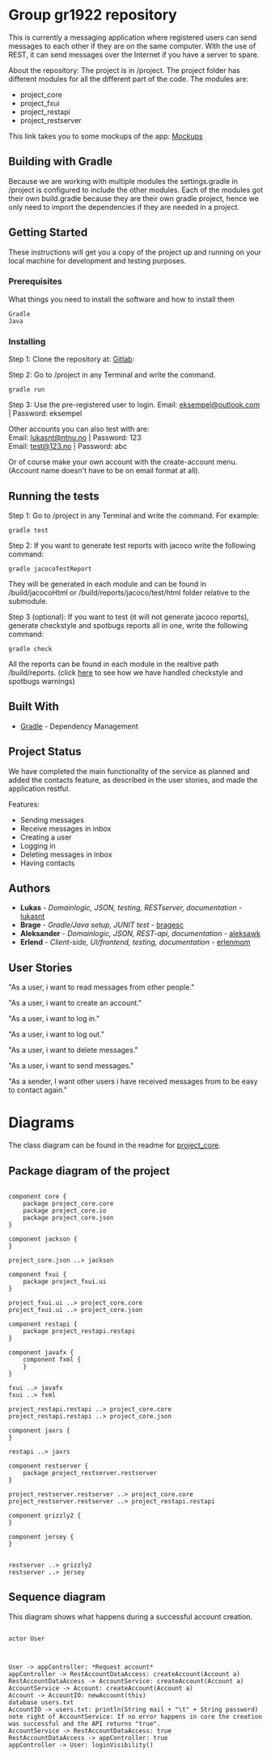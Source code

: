 # Group gr1922 repository

This is currently a messaging application where registered users can send messages to each other if they are on the same computer. With the use of REST, it can send messages over the Internet if you have a server to spare. 

About the repository: The project is in /project. The project folder has different modules for all the different part of the code. The modules are:
* project_core
* project_fxui
* project_restapi
* project_restserver

This link takes you to some mockups of the app: [Mockups](https://gitlab.stud.idi.ntnu.no/it1901/gr1922/gr1922/tree/master/project/Illustrations)

## Building with Gradle

Because we are working with multiple modules the settings.gradle in /project is configured to include the other modules. Each of the modules got their own build.gradle because they are their own gradle project, hence we only need to import the dependencies if they are needed in a project. 


## Getting Started

These instructions will get you a copy of the project up and running on your local machine for development and testing purposes.

### Prerequisites

What things you need to install the software and how to install them

```
Gradle
Java

```

### Installing

Step 1: Clone the repository at: [Gitlab](https://gitlab.stud.idi.ntnu.no/it1901/gr1922/gr1922.git):
		
Step 2: Go to /project in any Terminal and write the command. 

```
gradle run
```

Step 3: Use the pre-registered user to login. Email: eksempel@outlook.com | Password: eksempel

Other accounts you can also test with are: <br>
Email: lukasnt@ntnu.no | Password: 123 <br>
Email: test@123.no | Password: abc <br>

Or of course make your own account with the create-account menu. (Account name doesn't have to be on email format at all).


## Running the tests

Step 1: Go to /project in any Terminal and write the command. For example:

```
gradle test
```

Step 2: If you want to generate test reports with jacoco write the following command:

```
gradle jacocoTestReport
```

They will be generated in each module and can be found in /build/jacocoHtml or /build/reports/jacoco/test/html folder relative to the submodule.


Step 3 (optional): If you want to test (it will not generate jacoco reports), generate checkstyle and spotbugs reports all in one, write the following command:

```
gradle check
```

All the reports can be found in each module in the realtive path /build/reports.
(click [here](codeQualityReadme.md) to see how we have handled checkstyle and spotbugs warnings)

## Built With

* [Gradle](https://docs.gradle.org/current/userguide/userguide.html) - Dependency Management

## Project Status

We have completed the main functionality of the service as planned and added the contacts feature, as described in the user stories, and made the application restful.

Features:
* Sending messages
* Receive messages in inbox
* Creating a user
* Logging in
* Deleting messages in inbox
* Having contacts


## Authors

* **Lukas** - *Domainlogic, JSON, testing, RESTserver, documentation* - [lukasnt](https://gitlab.stud.idi.ntnu.no/lukasnt)
* **Brage** - *Gradle/Java setup, JUNIT test* - [bragesc](https://gitlab.stud.idi.ntnu.no/bragesc)
* **Aleksander** - *Domainlogic, JSON, REST-api, documentation* - [aleksawk](https://gitlab.stud.idi.ntnu.no/aleksawk)
* **Erlend** - *Client-side, UI/frontend, testing, documentation* - [erlenmom](https://gitlab.stud.idi.ntnu.no/erlenmom)

## User Stories  

"As a user, i want to read messages from other people."

"As a user, i want to create an account."

"As a user, i want to log in."

"As a user, i want to log out."

"As a user, i want to delete messages."

"As a user, i want to send messages."

"As a sender, I want other users i have received messages from to be easy to contact again."

# Diagrams

The class diagram can be found in the readme for [project_core](project_core/readme.md).

## Package diagram of the project

```plantuml

component core {
	package project_core.core
	package project_core.io
	package project_core.json
}

component jackson {
}

project_core.json ..> jackson

component fxui {
	package project_fxui.ui
}

project_fxui.ui ..> project_core.core
project_fxui.ui ..> project_core.json

component restapi {
	package project_restapi.restapi
}

component javafx {
	component fxml {
	}
}

fxui ..> javafx
fxui ..> fxml

project_restapi.restapi ..> project_core.core
project_restapi.restapi ..> project_core.json

component jaxrs {
}

restapi ..> jaxrs

component restserver {
	package project_restserver.restserver
}

project_restserver.restserver ..> project_core.core
project_restserver.restserver ..> project_restapi.restapi

component grizzly2 {
}

component jersey {
}


restserver ..> grizzly2
restserver ..> jersey
```

## Sequence diagram 

This diagram shows what happens during a successful account creation. 

```plantuml

actor User



User -> appController: *Request account*
appController -> RestAccountDataAccess: createAccount(Account a)
RestAccountDataAccess -> AccountService: createAccount(Account a)
AccountService -> Account: createAccount(Account a)
Account -> AccountIO: newAccount(this)
database users.txt
AccountIO -> users.txt: println(String mail + "\t" + String password)
note right of AccountService: If no error happens in core the creation was successful and the API returns "true". 
AccountService -> RestAccountDataAccess: true
RestAccountDataAccess -> appController: true
appController -> User: loginVisibility()


```
